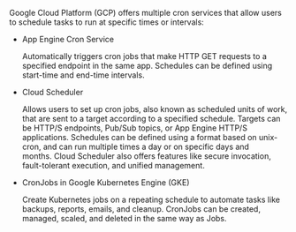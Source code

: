 


Google Cloud Platform (GCP) offers multiple cron services that allow users to schedule tasks to run at specific times or intervals: 

- App Engine Cron Service
    
    Automatically triggers cron jobs that make HTTP GET requests to a specified endpoint in the same app. Schedules can be defined using start-time and end-time intervals. 
    
- Cloud Scheduler
    
    Allows users to set up cron jobs, also known as scheduled units of work, that are sent to a target according to a specified schedule. Targets can be HTTP/S endpoints, Pub/Sub topics, or App Engine HTTP/S applications. Schedules can be defined using a format based on unix-cron, and can run multiple times a day or on specific days and months. Cloud Scheduler also offers features like secure invocation, fault-tolerant execution, and unified management. 
    
- CronJobs in Google Kubernetes Engine (GKE)
    
    Create Kubernetes jobs on a repeating schedule to automate tasks like backups, reports, emails, and cleanup. CronJobs can be created, managed, scaled, and deleted in the same way as Jobs.